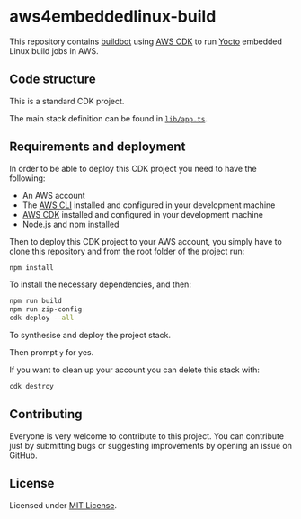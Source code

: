 # aws4embeddedlinux-build

This repository contains [buildbot](https://buildbot.net/) using [AWS CDK](https://aws.amazon.com/cdk/) to run [Yocto](https://www.yoctoproject.org/) embedded Linux build jobs in AWS.


## Code structure

This is a standard CDK project.

The main stack definition can be found in [`lib/app.ts`](lib/app.ts).


## Requirements and deployment

In order to be able to deploy this CDK project you need to have the following:

  - An AWS account
  - The [AWS CLI](https://aws.amazon.com/cli/) installed and configured in your development machine
  - [AWS CDK](https://aws.amazon.com/cdk/) installed and configured in your development machine
  - Node.js and npm installed

Then to deploy this CDK project to your AWS account, you simply have to clone this repository and from the root folder of the project run:

```bash
npm install
```

To install the necessary dependencies, and then:

```bash
npm run build
npm run zip-config
cdk deploy --all
```

To synthesise and deploy the project stack.

Then prompt `y` for yes.

If you want to clean up your account you can delete this stack with:

```bash
cdk destroy
```


## Contributing

Everyone is very welcome to contribute to this project.
You can contribute just by submitting bugs or suggesting improvements by 
opening an issue on GitHub.


## License

Licensed under [MIT License](LICENSE.md).